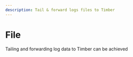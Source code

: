 ```yaml
---
description: Tail & forward logs files to Timber
---
```


# File

Tailing and forwarding log data to Timber can be achieved 

